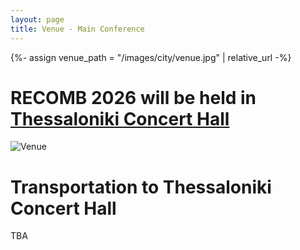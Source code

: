 ```yaml
---
layout: page
title: Venue - Main Conference
---
```


{%- assign venue_path = "/images/city/venue.jpg" | relative_url -%}

# RECOMB 2026 will be held in [Thessaloniki Concert Hall](https://www.tch.gr/default.aspx?lang=en-GB&page=1)

<img src="{{ venue_path }}" alt="Venue" class="venue-photo">

# Transportation to Thessaloniki Concert Hall

TBA
